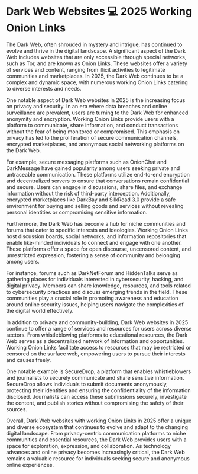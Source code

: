 # Dark Web Websites 💻 2025 Working Onion Links

The Dark Web, often shrouded in mystery and intrigue, has continued to evolve and thrive in the digital landscape. A significant aspect of the Dark Web includes websites that are only accessible through special networks, such as Tor, and are known as Onion Links. These websites offer a variety of services and content, ranging from illicit activities to legitimate communities and marketplaces. In 2025, the Dark Web continues to be a complex and dynamic space, with numerous working Onion Links catering to diverse interests and needs.

One notable aspect of Dark Web websites in 2025 is the increasing focus on privacy and security. In an era where data breaches and online surveillance are prevalent, users are turning to the Dark Web for enhanced anonymity and encryption. Working Onion Links provide users with a platform to communicate, share information, and conduct transactions without the fear of being monitored or compromised. This emphasis on privacy has led to the proliferation of secure communication channels, encrypted marketplaces, and anonymous social networking platforms on the Dark Web.

For example, secure messaging platforms such as OnionChat and DarkMessage have gained popularity among users seeking private and untraceable communication. These platforms utilize end-to-end encryption and decentralized servers to ensure that conversations remain confidential and secure. Users can engage in discussions, share files, and exchange information without the risk of third-party interception. Additionally, encrypted marketplaces like DarkBay and SilkRoad 3.0 provide a safe environment for buying and selling goods and services without revealing personal identities or compromising sensitive information.

Furthermore, the Dark Web has become a hub for niche communities and forums that cater to specific interests and ideologies. Working Onion Links host discussion boards, social networks, and information repositories that enable like-minded individuals to connect and engage with one another. These platforms offer a space for open discourse, uncensored content, and unrestricted expression, fostering a sense of community and belonging among users.

For instance, forums such as DarkNetForum and HiddenTalks serve as gathering places for individuals interested in cybersecurity, hacking, and digital privacy. Members can share knowledge, resources, and tools related to cybersecurity practices and discuss emerging trends in the field. These communities play a crucial role in promoting awareness and education around online security issues, helping users navigate the complexities of the digital world effectively.

In addition to privacy and community-building, Dark Web websites in 2025 continue to offer a range of services and resources for users across diverse sectors. From whistleblowing platforms to educational resources, the Dark Web serves as a decentralized network of information and opportunities. Working Onion Links facilitate access to resources that may be restricted or censored on the surface web, empowering users to pursue their interests and causes freely.

One notable example is SecureDrop, a platform that enables whistleblowers and journalists to securely communicate and share sensitive information. SecureDrop allows individuals to submit documents anonymously, protecting their identities and ensuring the confidentiality of the information disclosed. Journalists can access these submissions securely, investigate the content, and publish stories without compromising the safety of their sources.

Overall, Dark Web websites with working Onion Links in 2025 offer a unique and diverse ecosystem that continues to evolve and adapt to the changing digital landscape. From privacy-centric communication platforms to niche communities and essential resources, the Dark Web provides users with a space for exploration, expression, and collaboration. As technology advances and online privacy becomes increasingly critical, the Dark Web remains a valuable resource for individuals seeking secure and anonymous online experiences.